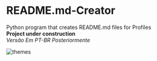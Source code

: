 
# README.md-Creator
 Python program that creates README.md files for Profiles
 <br>
 **Project under construction**
 <br>
_Versão Em PT-BR Posteriormente_

![themes](https://user-images.githubusercontent.com/80980718/130146511-0c7916ab-07a3-48a7-ae9a-27a361a8e7e4.gif)
